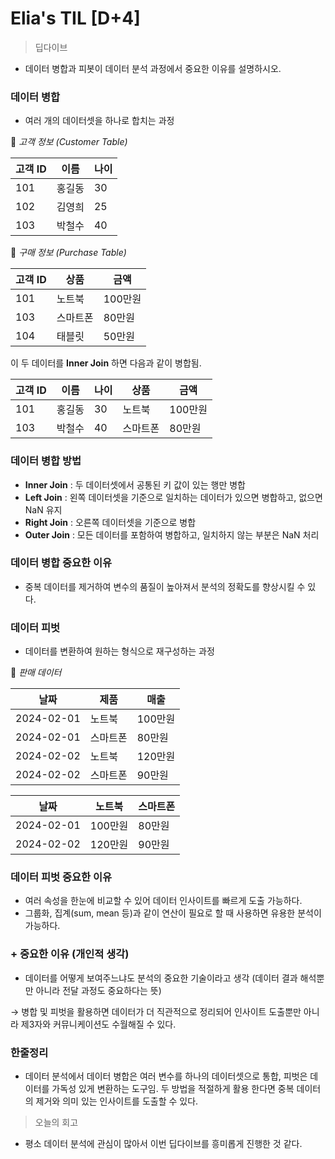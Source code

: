 Elia's TIL [D+4]
===
>딥다이브
- 데이터 병합과 피봇이 데이터 분석 과정에서 중요한 이유를 설명하시오.
### 데이터 병합

- 여러 개의 데이터셋을 하나로 합치는 과정

📌 *고객 정보 (Customer Table)*

| 고객 ID | 이름 | 나이 |
| --- | --- | --- |
| 101 | 홍길동 | 30 |
| 102 | 김영희 | 25 |
| 103 | 박철수 | 40 |

📌 *구매 정보 (Purchase Table)*

| 고객 ID | 상품 | 금액 |
| --- | --- | --- |
| 101 | 노트북 | 100만원 |
| 103 | 스마트폰 | 80만원 |
| 104 | 태블릿 | 50만원 |

이 두 데이터를 **Inner Join** 하면 다음과 같이 병합됨.

| 고객 ID | 이름 | 나이 | 상품 | 금액 |
| --- | --- | --- | --- | --- |
| 101 | 홍길동 | 30 | 노트북 | 100만원 |
| 103 | 박철수 | 40 | 스마트폰 | 80만원 |

### 데이터 병합 방법

- **Inner Join** : 두 데이터셋에서 공통된 키 값이 있는 행만 병합
- **Left Join** : 왼쪽 데이터셋을 기준으로 일치하는 데이터가 있으면 병합하고, 없으면 NaN 유지
- **Right Join** : 오른쪽 데이터셋을 기준으로 병합
- **Outer Join** : 모든 데이터를 포함하여 병합하고, 일치하지 않는 부분은 NaN 처리

### 데이터 병합 중요한 이유

- 중복 데이터를 제거하여 변수의 품질이 높아져서 분석의 정확도를 향상시킬 수 있다.

### 데이터 피벗

- 데이터를 변환하여 원하는 형식으로 재구성하는 과정

📌 *판매 데이터*

| 날짜 | 제품 | 매출 |
| --- | --- | --- |
| 2024-02-01 | 노트북 | 100만원 |
| 2024-02-01 | 스마트폰 | 80만원 |
| 2024-02-02 | 노트북 | 120만원 |
| 2024-02-02 | 스마트폰 | 90만원 |

| 날짜 | 노트북 | 스마트폰 |
| --- | --- | --- |
| 2024-02-01 | 100만원 | 80만원 |
| 2024-02-02 | 120만원 | 90만원 |

### 데이터 피벗 중요한 이유

- 여러 속성을 한눈에 비교할 수 있어 데이터 인사이트를 빠르게 도출 가능하다.
- 그룹화, 집계(sum, mean 등)과 같이 연산이 필요로 할 때 사용하면 유용한 분석이 가능하다.

### + 중요한 이유 (개인적 생각)

- 데이터를 어떻게 보여주느냐도 분석의 중요한 기술이라고 생각 (데이터 결과 해석뿐만 아니라 전달 과정도 중요하다는 뜻)

→ 병합 및 피벗을 활용하면 데이터가 더 직관적으로 정리되어 인사이트 도출뿐만 아니라 제3자와 커뮤니케이션도 수월해질 수 있다.

### 한줄정리

- 데이터 분석에서 데이터 병합은 여러 변수를 하나의 데이터셋으로 통합, 피벗은 데이터를 가독성 있게 변환하는 도구임. 두 방법을 적절하게 활용 한다면 중복 데이터의 제거와 의미 있는 인사이트를 도출할 수 있다.

>오늘의 회고
- 평소 데이터 분석에 관심이 많아서 이번 딥다이브를 흥미롭게 진행한 것 같다.

